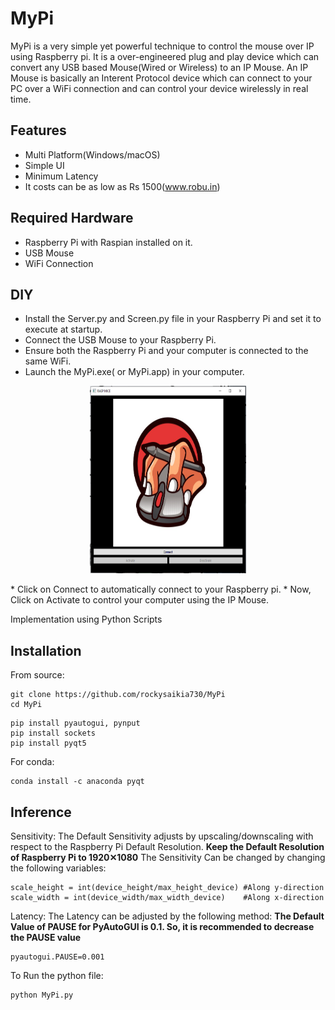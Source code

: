 # MyPi
MyPi is a very simple yet powerful technique to control the mouse over IP using Raspberry pi. It is a over-engineered plug and play device which can convert any USB based Mouse(Wired or Wireless) to an IP Mouse. An IP Mouse is basically an Interent Protocol device which can connect to your PC over a WiFi connection and can control your device wirelessly in real time.

## Features
- Multi Platform(Windows/macOS) 
- Simple UI 
- Minimum Latency
- It costs can be as low as Rs 1500(www.robu.in)

## Required Hardware
- Raspberry Pi with Raspian installed on it.
- USB Mouse
- WiFi Connection

## DIY
* Install the Server.py and Screen.py file in your Raspberry Pi and set it to execute at startup. 
* Connect the USB Mouse to your Raspberry Pi.
* Ensure both the Raspberry Pi and your computer is connected to the same WiFi.
* Launch the MyPi.exe( or MyPi.app) in your computer.
<p align="center">
<img src='img/window.png' height=300 width=250>
 </p>
* Click on Connect to automatically connect to your Raspberry pi.
* Now, Click on Activate to control your computer using the IP Mouse.

Implementation using Python Scripts

## Installation
From source:
```
git clone https://github.com/rockysaikia730/MyPi
cd MyPi
```
```
pip install pyautogui, pynput
pip install sockets
pip install pyqt5
```
For conda:
```
conda install -c anaconda pyqt
```
## Inference

Sensitivity: The Default Sensitivity adjusts by upscaling/downscaling with respect to the Raspberry Pi Default Resolution.
**Keep the Default Resolution of Raspberry Pi to 1920✕1080**
The Sensitivity Can be changed by changing the following variables:
```
scale_height = int(device_height/max_height_device) #Along y-direction
scale_width = int(device_width/max_width_device)    #Along x-direction
```

Latency: The Latency can be adjusted by the following method:
**The Default Value of PAUSE for PyAutoGUI is 0.1. So, it is recommended to decrease the PAUSE value**
```
pyautogui.PAUSE=0.001
```
To Run the python file:
```
python MyPi.py
```
